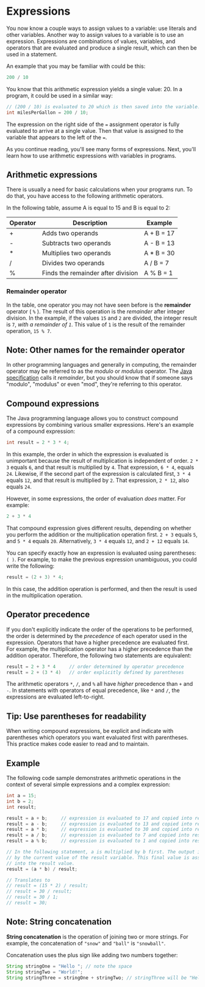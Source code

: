 # Expressions

You now know a couple ways to assign values to a variable: use literals and other variables. Another way to assign values to a variable is to use an expression. Expressions are combinations of values, variables, and operators that are evaluated and produce a single result, which can then be used in a statement.

An example that you may be familiar with could be this:

```java
200 / 10
```

You know that this arithmetic expression yields a single value: 20. In a program, it could be used in a similar way:

```java
// (200 / 10) is evaluated to 20 which is then saved into the variable.
int milesPerGallon = 200 / 10;
```

The expression on the right side of the `=` assignment operator is fully evaluated to arrive at a single value. Then that value is assigned to the variable that appears to the left of the `=`.

As you continue reading, you'll see many forms of expressions. Next, you'll learn how to use arithmetic expressions with variables in programs.

## Arithmetic expressions
There is usually a need for basic calculations when your programs run. To do that, you have access to the following arithmetic operators.

In the following table, assume A is equal to 15 and B is equal to 2:

| Operator | Description                        | Example    |
| -------- | ---------------------------------- | ---------- |
| +        | Adds two operands                  | A + B = 17 |
| -        | Subtracts two operands             | A - B = 13 |
| *        | Multiplies two operands            | A * B = 30 |
| /        | Divides two operands               | A / B = 7  |
| %        | Finds the remainder after division | A % B = 1  |

### Remainder operator
In the table, one operator you may not have seen before is the **remainder** operator ( `%` ). The result of this operation is the _remainder_ after integer division. In the example, if the values `15` and `2` are divided, the integer result is `7`, _with a remainder of `1`_. This value of `1` is the result of the remainder operation, `15 % 7`.

## Note: Other names for the remainder operator
In other programming languages and generally in computing, the remainder operator may be referred to as the _modulo_ or _modulus_ operator. The [Java specification](https://docs.oracle.com/javase/specs/jls/se11/html/jls-15.html#jls-15.17.3) calls it _remainder_, but you should know that if someone says "modulo", "modulus" or even "mod", they're referring to this operator.

## Compound expressions
The Java programming language allows you to construct compound expressions by combining various smaller expressions. Here's an example of a compound expression:

```java
int result = 2 * 3 * 4;
```

In this example, the order in which the expression is evaluated is unimportant because the result of multiplication is independent of order. `2 * 3` equals `6`, and that result is multiplied by `4`. That expression, `6 * 4`, equals `24`. Likewise, if the second part of the expression is calculated first, `3 * 4` equals `12`, and that result is multiplied by `2`. That expression, `2 * 12`, also equals `24`.

However, in some expressions, the order of evaluation _does_ matter. For example:

```java
2 + 3 * 4
```

That compound expression gives different results, depending on whether you perform the addition or the multiplication operation first. `2 + 3` equals `5`, and `5 * 4` equals `20`. Alternatively, `3 * 4` equals `12`, and `2 + 12` equals `14`.

You can specify exactly how an expression is evaluated using parentheses: `( )`. For example, to make the previous expression unambiguous, you could write the following:

```java
result = (2 + 3) * 4;
```

In this case, the addition operation is performed, and then the result is used in the multiplication operation.

## Operator precedence
If you don't explicitly indicate the order of the operations to be performed, the order is determined by the _precedence_ of each operator used in the expression. Operators that have a higher precedence are evaluated first. For example, the multiplication operator has a higher precedence than the addition operator. Therefore, the following two statements are equivalent:

```java
result = 2 + 3 * 4     // order determined by operator precedence
result = 2 + (3 * 4)   // order explicitly defined by parentheses
```

The arithmetic operators `*`, `/`, and `%` all have _higher_ precedence than `+` and `-`. In statements with operators of equal precedence, like `*` and `/`, the expressions are evaluated left-to-right.

## Tip: Use parentheses for readability
When writing compound expressions, be explicit and indicate with parentheses which operators you want evaluated first with parentheses. This practice makes code easier to read and to maintain.

## Example
The following code sample demonstrates arithmetic operations in the context of several simple expressions and a complex expression:

```java
int a = 15;
int b = 2;
int result;

result = a + b;     // expression is evaluated to 17 and copied into result
result = a - b;     // expression is evaluated to 13 and copied into result
result = a * b;     // expression is evaluated to 30 and copied into result
result = a / b;     // expression is evaluated to 7 and copied into result
result = a % b;     // expression is evaluated to 1 and copied into result

// In the following statement, a is multiplied by b first. The output is divided
// by the current value of the result variable. This final value is assigned
// into the result value.
result = (a * b) / result;

// Translates to
// result = (15 * 2) / result;
// result = 30 / result;
// result = 30 / 1;
// result = 30;
```

## Note: String concatenation
**String concatenation** is the operation of joining two or more strings. For example, the concatenation of `"snow"` and `"ball"` is `"snowball"`.

Concatenation uses the plus sign like adding two numbers together:

```java
String stringOne = "Hello "; // note the space
String stringTwo = "World!";
String stringThree = stringOne + stringTwo; // stringThree will be "Hello World!"
```